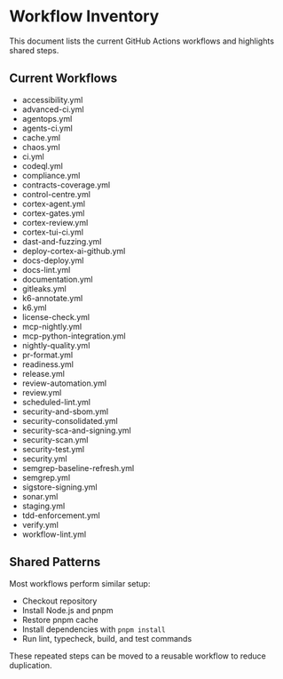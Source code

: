 # Workflow Inventory

This document lists the current GitHub Actions workflows and highlights shared steps.

## Current Workflows

- accessibility.yml
- advanced-ci.yml
- agentops.yml
- agents-ci.yml
- cache.yml
- chaos.yml
- ci.yml
- codeql.yml
- compliance.yml
- contracts-coverage.yml
- control-centre.yml
- cortex-agent.yml
- cortex-gates.yml
- cortex-review.yml
- cortex-tui-ci.yml
- dast-and-fuzzing.yml
- deploy-cortex-ai-github.yml
- docs-deploy.yml
- docs-lint.yml
- documentation.yml
- gitleaks.yml
- k6-annotate.yml
- k6.yml
- license-check.yml
- mcp-nightly.yml
- mcp-python-integration.yml
- nightly-quality.yml
- pr-format.yml
- readiness.yml
- release.yml
- review-automation.yml
- review.yml
- scheduled-lint.yml
- security-and-sbom.yml
- security-consolidated.yml
- security-sca-and-signing.yml
- security-scan.yml
- security-test.yml
- security.yml
- semgrep-baseline-refresh.yml
- semgrep.yml
- sigstore-signing.yml
- sonar.yml
- staging.yml
- tdd-enforcement.yml
- verify.yml
- workflow-lint.yml

## Shared Patterns

Most workflows perform similar setup:

- Checkout repository
- Install Node.js and pnpm
- Restore pnpm cache
- Install dependencies with `pnpm install`
- Run lint, typecheck, build, and test commands

These repeated steps can be moved to a reusable workflow to reduce duplication.
